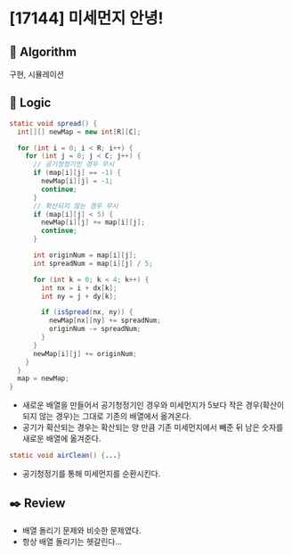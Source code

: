 # [17144] 미세먼지 안녕!

## :pushpin: **Algorithm**

구현, 시뮬레이션

## :round_pushpin: **Logic**

```java
static void spread() {
  int[][] newMap = new int[R][C];

  for (int i = 0; i < R; i++) {
    for (int j = 0; j < C; j++) {
      // 공기청정기인 경우 무시
      if (map[i][j] == -1) {
        newMap[i][j] = -1;
        continue;
      }
      // 확산되지 않는 경우 무시
      if (map[i][j] < 5) {
        newMap[i][j] += map[i][j];
        continue;
      }

      int originNum = map[i][j];
      int spreadNum = map[i][j] / 5;

      for (int k = 0; k < 4; k++) {
        int nx = i + dx[k];
        int ny = j + dy[k];

        if (isSpread(nx, ny)) {
          newMap[nx][ny] += spreadNum;
          originNum -= spreadNum;
        }
      }
      newMap[i][j] += originNum;
    }
  }
  map = newMap;
}
```

- 새로운 배열을 만들어서 공기청정기인 경우와 미세먼지가 5보다 작은 경우(확산이 되지 않는 경우)는 그대로 기존의 배열에서 옮겨온다.
- 공기가 확산되는 경우는 확산되는 양 만큼 기존 미세먼지에서 빼준 뒤 남은 숫자를 새로운 배열에 옮겨준다.

```java
static void airClean() {...}
```

- 공기청정기를 통해 미세먼지를 순환시킨다.

## :black_nib: **Review**

- 배열 돌리기 문제와 비슷한 문제였다.
- 항상 배열 돌리기는 헷갈린다...
